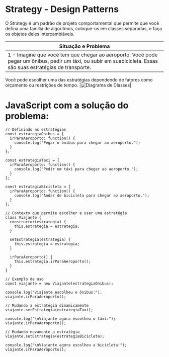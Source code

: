 # Strategy - Design Patterns

 O Strategy é um padrão de projeto
comportamental que permite que você defina
uma família de algoritmos, coloque-os em
classes separadas, e faça os objetos deles
intercambiáveis.



|Situação e Problema|
|-|
|1 - Imagine que você tem que chegar ao aeroporto. Você pode pegar um ônibus, pedir um táxi, ou subir em suabicicleta. Essas são suas estratégias de transporte.
Você pode escolher uma das estratégias dependendo de fatores como orçamento ou restrições de tempo.
|![Diagrama de Classes](https://github.com/avilagabriella/Strategy/assets/140626679/92dcebf4-dc8b-44b3-a07e-909f94b0e745)|



# JavaScript com a solução do problema: 
```
// Definindo as estratégias
const estrategiaOnibus = {
  irParaAeroporto: function() {
    console.log("Pegar o ônibus para chegar ao aeroporto.");
  }
};

const estrategiaTaxi = {
  irParaAeroporto: function() {
    console.log("Pedir um táxi para chegar ao aeroporto.");
  }
};

const estrategiaBicicleta = {
  irParaAeroporto: function() {
    console.log("Andar de bicicleta para chegar ao aeroporto.");
  }
};

// Contexto que permite escolher e usar uma estratégia
class Viajante {
  constructor(estrategia) {
    this.estrategia = estrategia;
  }

  setEstrategia(estrategia) {
    this.estrategia = estrategia;
  }

  irParaAeroporto() {
    this.estrategia.irParaAeroporto();
  }
}

// Exemplo de uso
const viajante = new Viajante(estrategiaOnibus);

console.log("Viajante escolheu o ônibus:");
viajante.irParaAeroporto();

// Mudando a estratégia dinamicamente
viajante.setEstrategia(estrategiaTaxi);

console.log("\nViajante agora escolheu o táxi:");
viajante.irParaAeroporto();

// Mudando novamente a estratégia
viajante.setEstrategia(estrategiaBicicleta);

console.log("\nViajante agora escolheu a bicicleta:");
viajante.irParaAeroporto();
```
